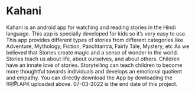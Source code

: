 # Kahani
Kahani is an android app for watching and reading stories in the Hindi language. This app is specially developed for kids so it’s very easy to use. This app provides different types of stories from different categories like Adventure, Mythology, Fiction, Panchtantra, Fairly Tale, Mystery, etc  As we believed that Stories create magic and a sense of wonder in the world. Stories teach us about life, about ourselves, and about others. Children have an innate love of stories. Storytelling can teach children to become more thoughtful towards individuals and develops an emotional quotient and empathy. You can directly download the App by dowloading the कहानि.APK uploaded above. 07-03-2022 is the end date of this project.
